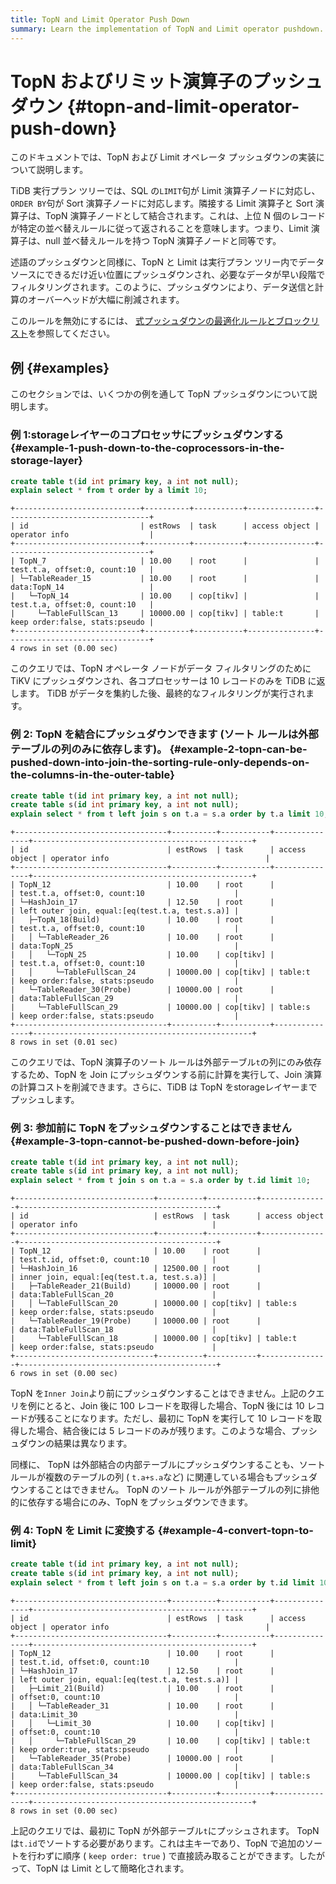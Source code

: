 ```yaml
---
title: TopN and Limit Operator Push Down
summary: Learn the implementation of TopN and Limit operator pushdown.
---
```


# TopN およびリミット演算子のプッシュダウン {#topn-and-limit-operator-push-down}

このドキュメントでは、TopN および Limit オペレータ プッシュダウンの実装について説明します。

TiDB 実行プラン ツリーでは、SQL の`LIMIT`句が Limit 演算子ノードに対応し、 `ORDER BY`句が Sort 演算子ノードに対応します。隣接する Limit 演算子と Sort 演算子は、TopN 演算子ノードとして結合されます。これは、上位 N 個のレコードが特定の並べ替えルールに従って返されることを意味します。つまり、Limit 演算子は、null 並べ替えルールを持つ TopN 演算子ノードと同等です。

述語のプッシュダウンと同様に、TopN と Limit は実行プラン ツリー内でデータ ソースにできるだけ近い位置にプッシュダウンされ、必要なデータが早い段階でフィルタリングされます。このように、プッシュダウンにより、データ送信と計算のオーバーヘッドが大幅に削減されます。

このルールを無効にするには、 [式プッシュダウンの最適化ルールとブロックリスト](/blocklist-control-plan.md)を参照してください。

## 例 {#examples}

このセクションでは、いくつかの例を通して TopN プッシュダウンについて説明します。

### 例 1:storageレイヤーのコプロセッサにプッシュダウンする {#example-1-push-down-to-the-coprocessors-in-the-storage-layer}


```sql
create table t(id int primary key, a int not null);
explain select * from t order by a limit 10;
```

```
+----------------------------+----------+-----------+---------------+--------------------------------+
| id                         | estRows  | task      | access object | operator info                  |
+----------------------------+----------+-----------+---------------+--------------------------------+
| TopN_7                     | 10.00    | root      |               | test.t.a, offset:0, count:10   |
| └─TableReader_15           | 10.00    | root      |               | data:TopN_14                   |
|   └─TopN_14                | 10.00    | cop[tikv] |               | test.t.a, offset:0, count:10   |
|     └─TableFullScan_13     | 10000.00 | cop[tikv] | table:t       | keep order:false, stats:pseudo |
+----------------------------+----------+-----------+---------------+--------------------------------+
4 rows in set (0.00 sec)
```

このクエリでは、TopN オペレータ ノードがデータ フィルタリングのために TiKV にプッシュダウンされ、各コプロセッサーは 10 レコードのみを TiDB に返します。 TiDB がデータを集約した後、最終的なフィルタリングが実行されます。

### 例 2: TopN を結合にプッシュダウンできます (ソート ルールは外部テーブルの列のみに依存します)。 {#example-2-topn-can-be-pushed-down-into-join-the-sorting-rule-only-depends-on-the-columns-in-the-outer-table}


```sql
create table t(id int primary key, a int not null);
create table s(id int primary key, a int not null);
explain select * from t left join s on t.a = s.a order by t.a limit 10;
```

```
+----------------------------------+----------+-----------+---------------+-------------------------------------------------+
| id                               | estRows  | task      | access object | operator info                                   |
+----------------------------------+----------+-----------+---------------+-------------------------------------------------+
| TopN_12                          | 10.00    | root      |               | test.t.a, offset:0, count:10                    |
| └─HashJoin_17                    | 12.50    | root      |               | left outer join, equal:[eq(test.t.a, test.s.a)] |
|   ├─TopN_18(Build)               | 10.00    | root      |               | test.t.a, offset:0, count:10                    |
|   │ └─TableReader_26             | 10.00    | root      |               | data:TopN_25                                    |
|   │   └─TopN_25                  | 10.00    | cop[tikv] |               | test.t.a, offset:0, count:10                    |
|   │     └─TableFullScan_24       | 10000.00 | cop[tikv] | table:t       | keep order:false, stats:pseudo                  |
|   └─TableReader_30(Probe)        | 10000.00 | root      |               | data:TableFullScan_29                           |
|     └─TableFullScan_29           | 10000.00 | cop[tikv] | table:s       | keep order:false, stats:pseudo                  |
+----------------------------------+----------+-----------+---------------+-------------------------------------------------+
8 rows in set (0.01 sec)
```

このクエリでは、TopN 演算子のソート ルールは外部テーブル`t`の列にのみ依存するため、TopN を Join にプッシュダウンする前に計算を実行して、Join 演算の計算コストを削減できます。さらに、TiDB は TopN をstorageレイヤーまでプッシュします。

### 例 3: 参加前に TopN をプッシュダウンすることはできません {#example-3-topn-cannot-be-pushed-down-before-join}


```sql
create table t(id int primary key, a int not null);
create table s(id int primary key, a int not null);
explain select * from t join s on t.a = s.a order by t.id limit 10;
```

```
+-------------------------------+----------+-----------+---------------+--------------------------------------------+
| id                            | estRows  | task      | access object | operator info                              |
+-------------------------------+----------+-----------+---------------+--------------------------------------------+
| TopN_12                       | 10.00    | root      |               | test.t.id, offset:0, count:10              |
| └─HashJoin_16                 | 12500.00 | root      |               | inner join, equal:[eq(test.t.a, test.s.a)] |
|   ├─TableReader_21(Build)     | 10000.00 | root      |               | data:TableFullScan_20                      |
|   │ └─TableFullScan_20        | 10000.00 | cop[tikv] | table:s       | keep order:false, stats:pseudo             |
|   └─TableReader_19(Probe)     | 10000.00 | root      |               | data:TableFullScan_18                      |
|     └─TableFullScan_18        | 10000.00 | cop[tikv] | table:t       | keep order:false, stats:pseudo             |
+-------------------------------+----------+-----------+---------------+--------------------------------------------+
6 rows in set (0.00 sec)
```

TopN を`Inner Join`より前にプッシュダウンすることはできません。上記のクエリを例にとると、Join 後に 100 レコードを取得した場合、TopN 後には 10 レコードが残ることになります。ただし、最初に TopN を実行して 10 レコードを取得した場合、結合後には 5 レコードのみが残ります。このような場合、プッシュダウンの結果は異なります。

同様に、 TopN は外部結合の内部テーブルにプッシュダウンすることも、ソート ルールが複数のテーブルの列 ( `t.a+s.a`など) に関連している場合もプッシュダウンすることはできません。 TopN のソート ルールが外部テーブルの列に排他的に依存する場合にのみ、TopN をプッシュダウンできます。

### 例 4: TopN を Limit に変換する {#example-4-convert-topn-to-limit}


```sql
create table t(id int primary key, a int not null);
create table s(id int primary key, a int not null);
explain select * from t left join s on t.a = s.a order by t.id limit 10;
```

```
+----------------------------------+----------+-----------+---------------+-------------------------------------------------+
| id                               | estRows  | task      | access object | operator info                                   |
+----------------------------------+----------+-----------+---------------+-------------------------------------------------+
| TopN_12                          | 10.00    | root      |               | test.t.id, offset:0, count:10                   |
| └─HashJoin_17                    | 12.50    | root      |               | left outer join, equal:[eq(test.t.a, test.s.a)] |
|   ├─Limit_21(Build)              | 10.00    | root      |               | offset:0, count:10                              |
|   │ └─TableReader_31             | 10.00    | root      |               | data:Limit_30                                   |
|   │   └─Limit_30                 | 10.00    | cop[tikv] |               | offset:0, count:10                              |
|   │     └─TableFullScan_29       | 10.00    | cop[tikv] | table:t       | keep order:true, stats:pseudo                   |
|   └─TableReader_35(Probe)        | 10000.00 | root      |               | data:TableFullScan_34                           |
|     └─TableFullScan_34           | 10000.00 | cop[tikv] | table:s       | keep order:false, stats:pseudo                  |
+----------------------------------+----------+-----------+---------------+-------------------------------------------------+
8 rows in set (0.00 sec)

```

上記のクエリでは、最初に TopN が外部テーブル`t`にプッシュされます。 TopN は`t.id`でソートする必要があります。これは主キーであり、TopN で追加のソートを行わずに順序 ( `keep order: true` ) で直接読み取ることができます。したがって、TopN は Limit として簡略化されます。
